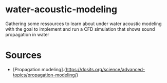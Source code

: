 # water-acoustic-modeling
Gathering some ressources to learn about under water acoustic modeling with the goal to implement and run a CFD simulation that shows sound propagation in water


# Sources
- [Propagation modeling].(https://dosits.org/science/advanced-topics/propagation-modeling/)
